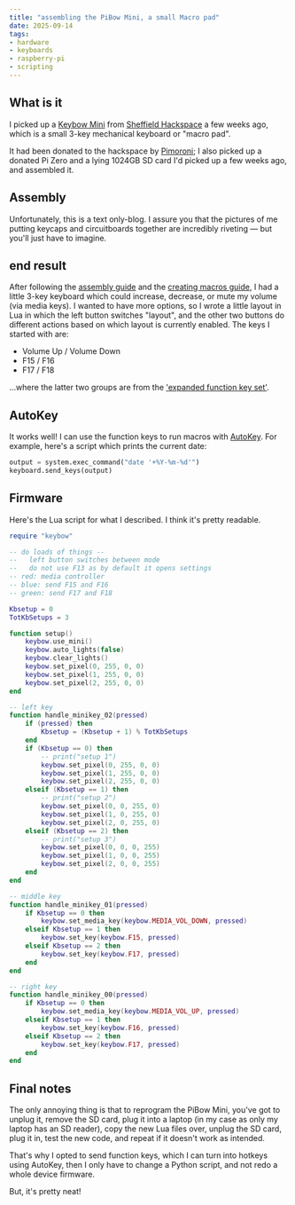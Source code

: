 ```yaml
---
title: "assembling the PiBow Mini, a small Macro pad"
date: 2025-09-14
tags:
- hardware
- keyboards
- raspberry-pi
- scripting
---
```

## What is it

I picked up a [Keybow Mini](https://shop.pimoroni.com/products/keybow-mini-3-key-macro-pad-kit) from [Sheffield Hackspace](https://www.sheffieldhackspace.org.uk/) a few weeks ago, which is a small 3-key mechanical keyboard or "macro pad".

It had been donated to the hackspace by [Pimoroni](https://pimoroni.com/); I also picked up a donated Pi Zero and a lying 1024GB SD card I'd picked up a few weeks ago, and assembled it.

## Assembly

Unfortunately, this is a text only-blog. I assure you that the pictures of me putting keycaps and circuitboards together are incredibly riveting — but you'll just have to imagine.

## end result

After following the [assembly guide](https://learn.pimoroni.com/article/assembling-keybow-mini) and the [creating macros guide](https://learn.pimoroni.com/article/using-macros-and-snippets-with-keybow), I had a little 3-key keyboard which could increase, decrease, or mute my volume (via media keys). I wanted to have more options, so I wrote a little layout in Lua in which the left button switches "layout", and the other two buttons do different actions based on which layout is currently enabled. The keys I started with are:

- Volume Up / Volume Down
- F15 / F16
- F17 / F18

…where the latter two groups are from the ['expanded function key set'](https://www.reddit.com/r/pcmasterrace/comments/r1pord/did_you_know_there_are_f13f24_keys/).

## AutoKey

It works well! I can use the function keys to run macros with [AutoKey](https://github.com/autokey/autokey). For example, here's a script which prints the current date:

```python
output = system.exec_command("date '+%Y-%m-%d'")
keyboard.send_keys(output)
```

## Firmware

Here's the Lua script for what I described. I think it's pretty readable.

```lua
require "keybow"

-- do loads of things --
--   left button switches between mode
--   do not use F13 as by default it opens settings
-- red: media controller
-- blue: send F15 and F16
-- green: send F17 and F18

Kbsetup = 0
TotKbSetups = 3

function setup()
    keybow.use_mini()
    keybow.auto_lights(false)
    keybow.clear_lights()
    keybow.set_pixel(0, 255, 0, 0)
    keybow.set_pixel(1, 255, 0, 0)
    keybow.set_pixel(2, 255, 0, 0)
end

-- left key
function handle_minikey_02(pressed)
    if (pressed) then
        Kbsetup = (Kbsetup + 1) % TotKbSetups
    end
    if (Kbsetup == 0) then
        -- print("setup 1")
        keybow.set_pixel(0, 255, 0, 0)
        keybow.set_pixel(1, 255, 0, 0)
        keybow.set_pixel(2, 255, 0, 0)
    elseif (Kbsetup == 1) then
        -- print("setup 2")
        keybow.set_pixel(0, 0, 255, 0)
        keybow.set_pixel(1, 0, 255, 0)
        keybow.set_pixel(2, 0, 255, 0)
    elseif (Kbsetup == 2) then
        -- print("setup 3")
        keybow.set_pixel(0, 0, 0, 255)
        keybow.set_pixel(1, 0, 0, 255)
        keybow.set_pixel(2, 0, 0, 255)
    end
end

-- middle key
function handle_minikey_01(pressed)
    if Kbsetup == 0 then
        keybow.set_media_key(keybow.MEDIA_VOL_DOWN, pressed)
    elseif Kbsetup == 1 then
        keybow.set_key(keybow.F15, pressed)
    elseif Kbsetup == 2 then
        keybow.set_key(keybow.F17, pressed)
    end
end

-- right key
function handle_minikey_00(pressed)
    if Kbsetup == 0 then
        keybow.set_media_key(keybow.MEDIA_VOL_UP, pressed)
    elseif Kbsetup == 1 then
        keybow.set_key(keybow.F16, pressed)
    elseif Kbsetup == 2 then
        keybow.set_key(keybow.F17, pressed)
    end
end
```

## Final notes

The only annoying thing is that to reprogram the PiBow Mini, you've got to unplug it, remove the SD card, plug it into a laptop (in my case as only my laptop has an SD reader), copy the new Lua files over, unplug the SD card, plug it in, test the new code, and repeat if it doesn't work as intended.

That's why I opted to send function keys, which I can turn into hotkeys using AutoKey, then I only have to change a Python script, and not redo a whole device firmware.

But, it's pretty neat!
